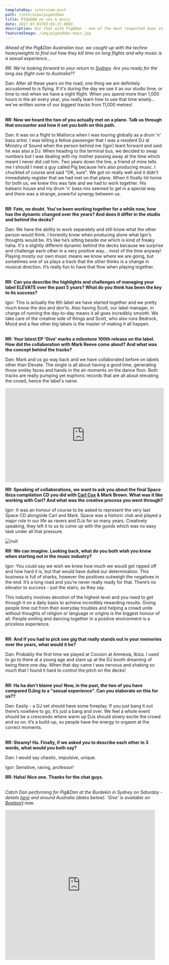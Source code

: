 ```yaml
---
templateKey: interview-post
path: /interview/piganddan
title: PIG&DAN on sex & music
date: 2017-07-01T03:03:27.000Z
description: Our chat with Pig&Dan - one of the most respected duos in modern day techno.
featuredImage: /img/piganddan-main.jpg
---
```

_Ahead of the Pig&Dan Australian tour, we caught up with the techno heavyweights to find out how they kill time on long flights and why music is a sexual experience..._

*RR: We're looking forward to your return to [Sydney](https://www.ravereviewz.net/Events-Location/Sydney). Are you ready for the long ass flight over to Australia??*

Dan: After all these years on the road, one thing we are definitely accustomed to is flying. If it's during the day we use it as our studio time, or time to rest when we have a night flight. When you spend more than 1,000 hours in the air every year, you really learn how to use that time wisely... we've written some of our biggest tracks from 11,000 metres!
<br><br>

**RR: Now we heard the two of you actually met on a plane. Talk us through that encounter and how it set you both on this path.**

Dan: It was on a flight to Mallorca when I was touring globally as a drum 'n' bass artist. I was telling a fellow passenger that I was a resident DJ at Ministry of Sound when the person behind me (Igor) leant forward and said he was also a DJ. When heading to the terminal bus, we decided to swap numbers but I was dealing with my mother passing away at the time which meant I never did call him. Two years down the line, a friend of mine tells me I should I meet a guy called Pig because he’s also producing music. I chuckled of course and said “OK, sure". We got on really well and it didn't immediately register that we had met on that plane. When it finally hit home for both us, we knew this was fate and we had to work together. His balearic house and my drum 'n' bass mix seemed to gel in a special way and there was a strange, powerful synergy between us.
<br><br>

**RR: Fate, no doubt. You’ve been working together for a while now, how has the dynamic changed over the years? And does it differ in the studio and behind the decks?**

Dan: We have the ability to work separately and still know what the other person would think. I honestly know when producing alone what Igor’s thoughts would be. It’s like he’s sitting beside me which is kind of freaky haha. It's a slightly different dynamic behind the decks because we surprise and challenge each other in a very positive way... most of the time anyway! Playing mostly our own music means we know where we are going, but sometimes one of us plays a track that the other thinks is a change in musical direction. It’s really fun to have that flow when playing together.
<br><br>

**RR: Can you describe the highlights and challenges of managing your label ELEVATE over the past 5 years? What do you think has been the key to its success?**

Igor: This is actually the 6th label we have started together and we pretty much know the dos and don’ts. Also having Scott, our label manager, in charge of running the day-to-day means it all goes incredibly smooth. We take care of the creative side of things and Scott, who also runs Bedrock, Mood and a few other big labels is the master of making it all happen.
<br><br>

**RR: Your latest EP 'Give' marks a milestone 100th release on the label. How did the collaboration with Mark Reeve come about? And what was the concept behind the tracks?**

Dan: Mark and us go way back and we have collaborated before on labels other than Elevate. The single is all about having a good time, generating those smiley faces and hands in the air moments on the dance floor. Both tracks are really pumping yet euphoric records that are all about elevating the crowd, hence the label's name.

<iframe width="100%" height="300" scrolling="no" frameborder="no" allow="autoplay" src="https://w.soundcloud.com/player/?url=https%3A//api.soundcloud.com/playlists/555250029&color=%23ff5500&auto_play=false&hide_related=false&show_comments=true&show_user=true&show_reposts=false&show_teaser=true&visual=true"></iframe>

**RR: Speaking of collaborations, we want to ask you about the final Space Ibiza compilation CD you did with [Carl Cox](https://magazine.ravereviewz.net/interview/carl-cox-pure) & Mark Brown. What was it like working with Carl? And what was the creative process you went through?**

Igor: It was an honour of course to be asked to represent the very last Space CD alongside Carl and Mark. Space was a historic club and played a major role in our life as ravers and DJs for so many years. Creatively speaking, they left it to us to come up with the goods which was no easy task under all that pressure.

![null](/img/piganddan-gig.jpg)

**RR: We can imagine. Looking back, what do you both wish you knew when starting out in the music industry?**

Igor: You could say we wish we knew how much we would get ripped off and how hard it is, but that would have dulled our determination. This business is full of sharks, however the positives outweigh the negatives in the end. It’s a long road and you’re never really ready for that. There’s no elevator to success - just the stairs, as they say.

This industry involves devotion of the highest level and you need to get through it on a daily basis to achieve incredibly rewarding results. Giving people time out from their everyday troubles and helping a crowd unite without thoughts of religion or language or origins is the biggest honour of all. People smiling and dancing together in a positive environment is a priceless experience.
<br><br> 

**RR: And if you had to pick one gig that really stands out in your memories over the years, what would it be?**

Dan: Probably the first time we played at Cocoon at Amnesia, Ibiza. I used to go to there at a young age and stare up at the DJ booth dreaming of being there one day. When that day came I was nervous and shaking so much that I found it hard to control the pitch on the decks!
<br><br>

**RR: Ha ha don't blame you! Now, in the past, the two of you have compared DJing to a "sexual experience". Can you elaborate on this for us??**

Dan: Easily - a DJ set should have some foreplay. If you just bang it out there’s nowhere to go, it’s just a bang and over. We feel a whole event should be a crescendo where warm up DJs should slowly excite the crowd and so on. It’s a build-up, so people have the energy to orgasm at the correct moments.
<br><br>

**RR: Steamy! Ha. Finally, if we asked you to describe each other in 3 words, what would you both say?**

Dan: I would say chaotic, impulsive, unique. 

Igor: Sensitive, raving, professor!

**RR: Haha! Nice one. Thanks for the chat guys.**
<br><br>

_Catch Dan performing for Pig&Dan at the Burdekin in Sydney on Saturday - details [here](https://bit.ly/2KTkXfC) and around Australia (dates below). 'Give' is available on [Beatport](https://www.beatport.com/release/give-ep/2315538) now._

<iframe src="https://www.facebook.com/plugins/video.php?href=https%3A%2F%2Fwww.facebook.com%2Fpiganddan%2Fvideos%2F10156476400049110%2F&show_text=0&width=476" width="476" height="476" style="border:none;overflow:hidden" scrolling="no" frameborder="0" allowTransparency="true" allowFullScreen="true"></iframe>
